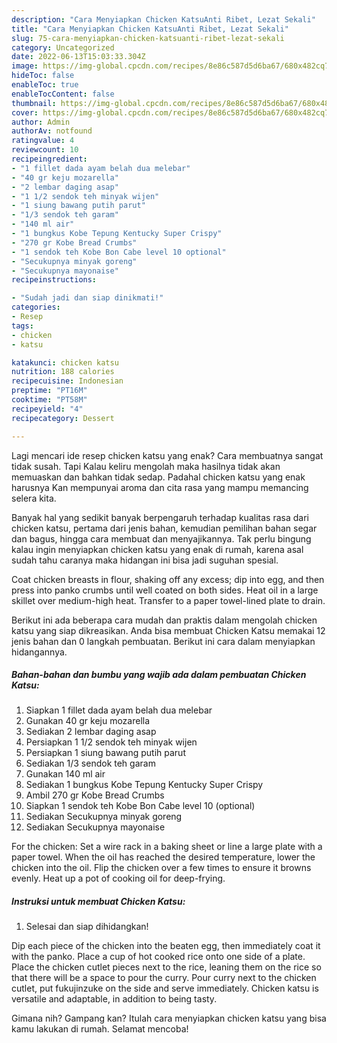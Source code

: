 ```yaml
---
description: "Cara Menyiapkan Chicken KatsuAnti Ribet, Lezat Sekali"
title: "Cara Menyiapkan Chicken KatsuAnti Ribet, Lezat Sekali"
slug: 75-cara-menyiapkan-chicken-katsuanti-ribet-lezat-sekali
category: Uncategorized
date: 2022-06-13T15:03:33.304Z
image: https://img-global.cpcdn.com/recipes/8e86c587d5d6ba67/680x482cq70/chicken-katsu-foto-resep-utama.jpg
hideToc: false
enableToc: true
enableTocContent: false
thumbnail: https://img-global.cpcdn.com/recipes/8e86c587d5d6ba67/680x482cq70/chicken-katsu-foto-resep-utama.jpg
cover: https://img-global.cpcdn.com/recipes/8e86c587d5d6ba67/680x482cq70/chicken-katsu-foto-resep-utama.jpg
author: Admin
authorAv: notfound
ratingvalue: 4
reviewcount: 10
recipeingredient:
- "1 fillet dada ayam belah dua melebar"
- "40 gr keju mozarella"
- "2 lembar daging asap"
- "1 1/2 sendok teh minyak wijen"
- "1 siung bawang putih parut"
- "1/3 sendok teh garam"
- "140 ml air"
- "1 bungkus Kobe Tepung Kentucky Super Crispy"
- "270 gr Kobe Bread Crumbs"
- "1 sendok teh Kobe Bon Cabe level 10 optional"
- "Secukupnya minyak goreng"
- "Secukupnya mayonaise"
recipeinstructions:

- "Sudah jadi dan siap dinikmati!"
categories:
- Resep
tags:
- chicken
- katsu

katakunci: chicken katsu 
nutrition: 188 calories
recipecuisine: Indonesian
preptime: "PT16M"
cooktime: "PT58M"
recipeyield: "4"
recipecategory: Dessert

---
```



Lagi mencari ide resep chicken katsu yang enak? Cara membuatnya sangat tidak susah. Tapi Kalau keliru mengolah maka hasilnya tidak akan memuaskan dan bahkan tidak sedap. Padahal chicken katsu yang enak harusnya Kan mempunyai aroma dan cita rasa yang mampu memancing selera kita.


Banyak hal yang sedikit banyak berpengaruh terhadap kualitas rasa dari chicken katsu, pertama dari jenis bahan, kemudian pemilihan bahan segar dan bagus, hingga cara membuat dan menyajikannya. Tak perlu bingung kalau ingin menyiapkan chicken katsu yang enak di rumah, karena asal sudah tahu caranya maka hidangan ini bisa jadi suguhan spesial.

Coat chicken breasts in flour, shaking off any excess; dip into egg, and then press into panko crumbs until well coated on both sides. Heat oil in a large skillet over medium-high heat. Transfer to a paper towel-lined plate to drain.


Berikut ini ada beberapa cara mudah dan praktis dalam mengolah chicken katsu yang siap dikreasikan. Anda bisa membuat Chicken Katsu memakai 12 jenis bahan dan 0 langkah pembuatan. Berikut ini cara dalam menyiapkan hidangannya.

<!--inarticleads1-->

##### Bahan-bahan dan bumbu yang wajib ada dalam pembuatan Chicken Katsu:

1. Siapkan 1 fillet dada ayam belah dua melebar
1. Gunakan 40 gr keju mozarella
1. Sediakan 2 lembar daging asap
1. Persiapkan 1 1/2 sendok teh minyak wijen
1. Persiapkan 1 siung bawang putih parut
1. Sediakan 1/3 sendok teh garam
1. Gunakan 140 ml air
1. Sediakan 1 bungkus Kobe Tepung Kentucky Super Crispy
1. Ambil 270 gr Kobe Bread Crumbs
1. Siapkan 1 sendok teh Kobe Bon Cabe level 10 (optional)
1. Sediakan Secukupnya minyak goreng
1. Sediakan Secukupnya mayonaise


For the chicken: Set a wire rack in a baking sheet or line a large plate with a paper towel. When the oil has reached the desired temperature, lower the chicken into the oil. Flip the chicken over a few times to ensure it browns evenly. Heat up a pot of cooking oil for deep-frying. 

<!--inarticleads2-->

##### Instruksi untuk membuat Chicken Katsu:


1. Selesai dan siap dihidangkan!

Dip each piece of the chicken into the beaten egg, then immediately coat it with the panko. Place a cup of hot cooked rice onto one side of a plate. Place the chicken cutlet pieces next to the rice, leaning them on the rice so that there will be a space to pour the curry. Pour curry next to the chicken cutlet, put fukujinzuke on the side and serve immediately. Chicken katsu is versatile and adaptable, in addition to being tasty. 

Gimana nih? Gampang kan? Itulah cara menyiapkan chicken katsu yang bisa kamu lakukan di rumah. Selamat mencoba!
